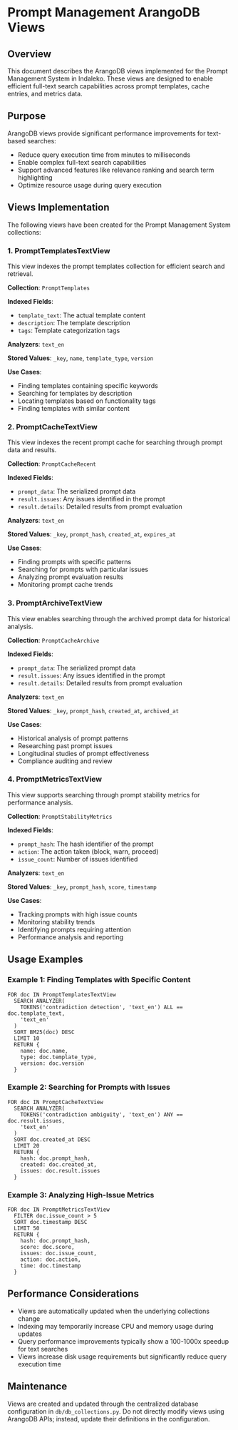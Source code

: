# Prompt Management ArangoDB Views

## Overview

This document describes the ArangoDB views implemented for the Prompt Management System in Indaleko. These views are designed to enable efficient full-text search capabilities across prompt templates, cache entries, and metrics data.

## Purpose

ArangoDB views provide significant performance improvements for text-based searches:
- Reduce query execution time from minutes to milliseconds
- Enable complex full-text search capabilities
- Support advanced features like relevance ranking and search term highlighting
- Optimize resource usage during query execution

## Views Implementation

The following views have been created for the Prompt Management System collections:

### 1. PromptTemplatesTextView

This view indexes the prompt templates collection for efficient search and retrieval.

**Collection**: `PromptTemplates`

**Indexed Fields**:
- `template_text`: The actual template content
- `description`: The template description
- `tags`: Template categorization tags

**Analyzers**: `text_en`

**Stored Values**: `_key`, `name`, `template_type`, `version`

**Use Cases**:
- Finding templates containing specific keywords
- Searching for templates by description
- Locating templates based on functionality tags
- Finding templates with similar content

### 2. PromptCacheTextView

This view indexes the recent prompt cache for searching through prompt data and results.

**Collection**: `PromptCacheRecent`

**Indexed Fields**:
- `prompt_data`: The serialized prompt data
- `result.issues`: Any issues identified in the prompt
- `result.details`: Detailed results from prompt evaluation

**Analyzers**: `text_en`

**Stored Values**: `_key`, `prompt_hash`, `created_at`, `expires_at`

**Use Cases**:
- Finding prompts with specific patterns
- Searching for prompts with particular issues
- Analyzing prompt evaluation results
- Monitoring prompt cache trends

### 3. PromptArchiveTextView

This view enables searching through the archived prompt data for historical analysis.

**Collection**: `PromptCacheArchive`

**Indexed Fields**:
- `prompt_data`: The serialized prompt data
- `result.issues`: Any issues identified in the prompt
- `result.details`: Detailed results from prompt evaluation

**Analyzers**: `text_en`

**Stored Values**: `_key`, `prompt_hash`, `created_at`, `archived_at`

**Use Cases**:
- Historical analysis of prompt patterns
- Researching past prompt issues
- Longitudinal studies of prompt effectiveness
- Compliance auditing and review

### 4. PromptMetricsTextView

This view supports searching through prompt stability metrics for performance analysis.

**Collection**: `PromptStabilityMetrics`

**Indexed Fields**:
- `prompt_hash`: The hash identifier of the prompt
- `action`: The action taken (block, warn, proceed)
- `issue_count`: Number of issues identified

**Analyzers**: `text_en`

**Stored Values**: `_key`, `prompt_hash`, `score`, `timestamp`

**Use Cases**:
- Tracking prompts with high issue counts
- Monitoring stability trends
- Identifying prompts requiring attention
- Performance analysis and reporting

## Usage Examples

### Example 1: Finding Templates with Specific Content

```aql
FOR doc IN PromptTemplatesTextView
  SEARCH ANALYZER(
    TOKENS('contradiction detection', 'text_en') ALL == doc.template_text,
    'text_en'
  )
  SORT BM25(doc) DESC
  LIMIT 10
  RETURN {
    name: doc.name,
    type: doc.template_type,
    version: doc.version
  }
```

### Example 2: Searching for Prompts with Issues

```aql
FOR doc IN PromptCacheTextView
  SEARCH ANALYZER(
    TOKENS('contradiction ambiguity', 'text_en') ANY == doc.result.issues,
    'text_en'
  )
  SORT doc.created_at DESC
  LIMIT 20
  RETURN {
    hash: doc.prompt_hash,
    created: doc.created_at,
    issues: doc.result.issues
  }
```

### Example 3: Analyzing High-Issue Metrics

```aql
FOR doc IN PromptMetricsTextView
  FILTER doc.issue_count > 5
  SORT doc.timestamp DESC
  LIMIT 50
  RETURN {
    hash: doc.prompt_hash,
    score: doc.score,
    issues: doc.issue_count,
    action: doc.action,
    time: doc.timestamp
  }
```

## Performance Considerations

- Views are automatically updated when the underlying collections change
- Indexing may temporarily increase CPU and memory usage during updates
- Query performance improvements typically show a 100-1000x speedup for text searches
- Views increase disk usage requirements but significantly reduce query execution time

## Maintenance

Views are created and updated through the centralized database configuration in `db/db_collections.py`. Do not directly modify views using ArangoDB APIs; instead, update their definitions in the configuration.
